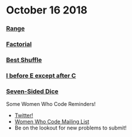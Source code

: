 # October 16 2018
### [Range](https://github.com/WomenWhoCodeNYC/Algorithms/blob/master/challenges/range/range.md)
### [Factorial](https://github.com/WomenWhoCodeNYC/Algorithms/blob/master/challenges/factorial/factorial.md)
### [Best Shuffle](https://github.com/WomenWhoCodeNYC/Algorithms/blob/master/challenges/bestShuffle/bestShuffle.md)
### [I before E except after C](https://github.com/WomenWhoCodeNYC/Algorithms/blob/master/challenges/iBeforeEExceptAfterC/iBeforeEExceptAfterC.md)
### [Seven-Sided Dice](https://github.com/WomenWhoCodeNYC/Algorithms/blob/master/challenges/sevenSidedDice/sevenSidedDice.md)

Some Women Who Code Reminders!
* [Twitter!](https://twitter.com/WomenWhoCodeNYC)
* [Women Who Code Mailing List](https://www.womenwhocode.com/)
* Be on the lookout for new problems to submit!
